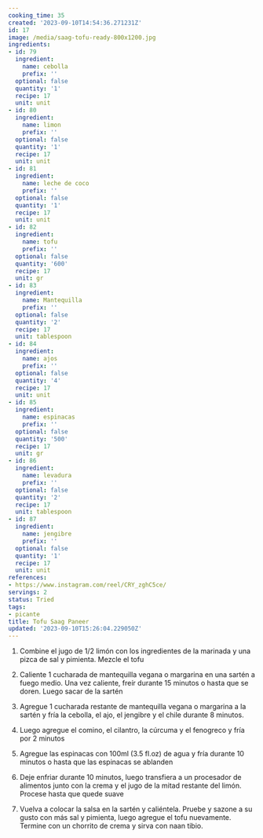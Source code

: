 ```yaml
---
cooking_time: 35
created: '2023-09-10T14:54:36.271231Z'
id: 17
image: /media/saag-tofu-ready-800x1200.jpg
ingredients:
- id: 79
  ingredient:
    name: cebolla
    prefix: ''
  optional: false
  quantity: '1'
  recipe: 17
  unit: unit
- id: 80
  ingredient:
    name: limon
    prefix: ''
  optional: false
  quantity: '1'
  recipe: 17
  unit: unit
- id: 81
  ingredient:
    name: leche de coco
    prefix: ''
  optional: false
  quantity: '1'
  recipe: 17
  unit: unit
- id: 82
  ingredient:
    name: tofu
    prefix: ''
  optional: false
  quantity: '600'
  recipe: 17
  unit: gr
- id: 83
  ingredient:
    name: Mantequilla
    prefix: ''
  optional: false
  quantity: '2'
  recipe: 17
  unit: tablespoon
- id: 84
  ingredient:
    name: ajos
    prefix: ''
  optional: false
  quantity: '4'
  recipe: 17
  unit: unit
- id: 85
  ingredient:
    name: espinacas
    prefix: ''
  optional: false
  quantity: '500'
  recipe: 17
  unit: gr
- id: 86
  ingredient:
    name: levadura
    prefix: ''
  optional: false
  quantity: '2'
  recipe: 17
  unit: tablespoon
- id: 87
  ingredient:
    name: jengibre
    prefix: ''
  optional: false
  quantity: '1'
  recipe: 17
  unit: unit
references:
- https://www.instagram.com/reel/CRY_zghC5ce/
servings: 2
status: Tried
tags:
- picante
title: Tofu Saag Paneer
updated: '2023-09-10T15:26:04.229050Z'
---
```

1. Combine el jugo de 1/2 limón con los ingredientes de la marinada y una pizca de sal y pimienta. Mezcle el tofu

2. Caliente 1 cucharada de mantequilla vegana o margarina en una sartén a fuego medio. Una vez caliente, freír durante 15 minutos o hasta que se doren. Luego sacar de la sartén

3. Agregue 1 cucharada restante de mantequilla vegana o margarina a la sartén y fría la cebolla, el ajo, el jengibre y el chile durante 8 minutos.

4. Luego agregue el comino, el cilantro, la cúrcuma y el fenogreco y fría por 2 minutos

5. Agregue las espinacas con 100ml (3.5 fl.oz) de agua y fría durante 10 minutos o hasta que las espinacas se ablanden

6. Deje enfriar durante 10 minutos, luego transfiera a un procesador de alimentos junto con la crema y el jugo de la mitad restante del limón. Procese hasta que quede suave

7. Vuelva a colocar la salsa en la sartén y caliéntela. Pruebe y sazone a su gusto con más sal y pimienta, luego agregue el tofu nuevamente. Termine con un chorrito de crema y sirva con naan tibio.
